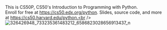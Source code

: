 This is CS50P, CS50's Introduction to Programming with Python. <br />
Enroll for free at https://cs50.edx.org/python. Slides, source code, and more at https://cs50.harvard.edu/python.<br />
![326426948_733235361483212_6586823028656913437_n](https://github.com/KennethVDS/CS50-Vault/assets/49682872/12977d1d-5479-4360-908c-28c87796daad)
